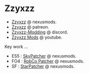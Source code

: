 # Zzyxzz

- [Zzyxzz](https://next.nexusmods.com/profile/Zzyxzz) @ nexusmods.
- [Zzyxzz](https://www.patreon.com/Zzyxzz) @ patreon.
- [Zzyxzz-Modding](https://discord.gg/bBMDQUfuMu) @ discord.
- [Zzyxzz Mods](https://www.youtube.com/channel/UC1KIhM3EdKIoJ-dcE5TtWEw) @ youtube.

Key work ...

- ES5 : [SkyPatcher](https://www.nexusmods.com/skyrimspecialedition/mods/106659) @ nexusmods.
- FO4 : [RobCo Patcher](https://www.nexusmods.com/fallout4/mods/69798) @ nexusmods.
- SF : [StarPatcher](https://www.nexusmods.com/starfield/mods/12855) @ nexusmods.
